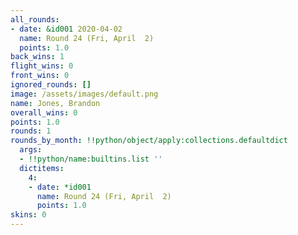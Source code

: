 ```yaml
---
all_rounds:
- date: &id001 2020-04-02
  name: Round 24 (Fri, April  2)
  points: 1.0
back_wins: 1
flight_wins: 0
front_wins: 0
ignored_rounds: []
image: /assets/images/default.png
name: Jones, Brandon
overall_wins: 0
points: 1.0
rounds: 1
rounds_by_month: !!python/object/apply:collections.defaultdict
  args:
  - !!python/name:builtins.list ''
  dictitems:
    4:
    - date: *id001
      name: Round 24 (Fri, April  2)
      points: 1.0
skins: 0
---
```

